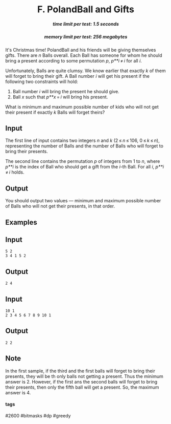 <h1 style='text-align: center;'> F. PolandBall and Gifts</h1>

<h5 style='text-align: center;'>time limit per test: 1.5 seconds</h5>
<h5 style='text-align: center;'>memory limit per test: 256 megabytes</h5>

It's Christmas time! PolandBall and his friends will be giving themselves gifts. There are *n* Balls overall. Each Ball has someone for whom he should bring a present according to some permutation *p*, *p**i* ≠ *i* for all *i*.

Unfortunately, Balls are quite clumsy. We know earlier that exactly *k* of them will forget to bring their gift. A Ball number *i* will get his present if the following two constraints will hold: 

1. Ball number *i* will bring the present he should give.
2. Ball *x* such that *p**x* = *i* will bring his present.

What is minimum and maximum possible number of kids who will not get their present if exactly *k* Balls will forget theirs?

## Input

The first line of input contains two integers *n* and *k* (2 ≤ *n* ≤ 106, 0 ≤ *k* ≤ *n*), representing the number of Balls and the number of Balls who will forget to bring their presents. 

The second line contains the permutation *p* of integers from 1 to *n*, where *p**i* is the index of Ball who should get a gift from the *i*-th Ball. For all *i*, *p**i* ≠ *i* holds.

## Output

You should output two values — minimum and maximum possible number of Balls who will not get their presents, in that order.

## Examples

## Input


```
5 2  
3 4 1 5 2  

```
## Output


```
2 4
```
## Input


```
10 1  
2 3 4 5 6 7 8 9 10 1  

```
## Output


```
2 2
```
## Note

In the first sample, if the third and the first balls will forget to bring their presents, they will be th only balls not getting a present. Thus the minimum answer is 2. However, if the first ans the second balls will forget to bring their presents, then only the fifth ball will get a present. So, the maximum answer is 4.



#### tags 

#2600 #bitmasks #dp #greedy 